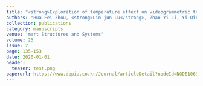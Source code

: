 ```yaml
---
title: "<strong>Exploration of temperature effect on videogrammetric technique for displacement monitoring</strong>"
authors: "Hua-Fei Zhou, <strong>Lin-jun Lu</strong>, Zhao-Yi Li, Yi-Qing Ni"
collection: publications
category: manuscripts
venue: 'mart Structures and Systems'
volume: 25
issue: 2
page: 135-153
date: 2020-01-01
header:
  teaser: test.png
paperurl: https://www.dbpia.co.kr/Journal/articleDetail?nodeId=NODE10697838
---
```

